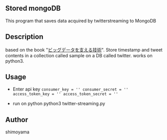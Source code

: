 ## Stored mongoDB
This program that saves data acquired by twitterstreaming to MongoDB

## Description
based on the book "[ビッグデータを支える技術](https://gihyo.jp/book/2017/978-4-7741-9225-3)".
Store timestamp and tweet contents in a collection called sample on a DB called twitter.
works on python3.

## Usage
* Enter api key
`consumer_key = ''
consumer_secret = ''
access_token_key = ''
access_token_secret = ''`

* run on python
python3 twitter-streaming.py

## Author
shimoyama
